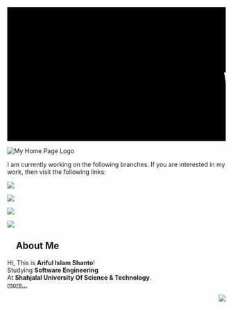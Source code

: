 <div style="font-family : courier new; background : black;">  
<marquee><font size="24" color="white">

# Welcome To <mark>Ariful Islam Shanto</mark>'s Web Page Repository

</font></marquee></div>



![My Home Page Logo](https://shanto-swe029.github.io/MyGithubPhotos/homepagelogo.png)

I am currently working on the following branches. If you are interested in my work, then visit the following links:

 [![](https://shanto-swe029.github.io/MyGithubPhotos/programmingnotes.png)](https://shanto-swe029.github.io/programmingnotes) 
  
 [![](https://shanto-swe029.github.io/MyGithubPhotos/mathematicsnotes.png)](https://shanto-swe029.github.io/mathematicsnotes) 

  
 [![](https://shanto-swe029.github.io/MyGithubPhotos/programmingproblems.png)](https://shanto-swe029.github.io/programmingproblems) 

  
 [![](https://shanto-swe029.github.io/MyGithubPhotos/mustdomathforcp2.png)](https://shanto-swe029.github.io/must-do-math-cp/home) 
 
 
 
##     **About Me**  
 
Hi, This is **Ariful Islam Shanto**!<br>
Studying **Software Engineering**<br>
At **Shahjalal University Of Science & Technology**.<br>
[more...](https://shanto-swe029.github.io/about)<br>


<p align='center'>
<img align='right' src="https://shanto-swe029.github.io/MyGithubPhotos/myphoto1.jpg">

 <p/>
